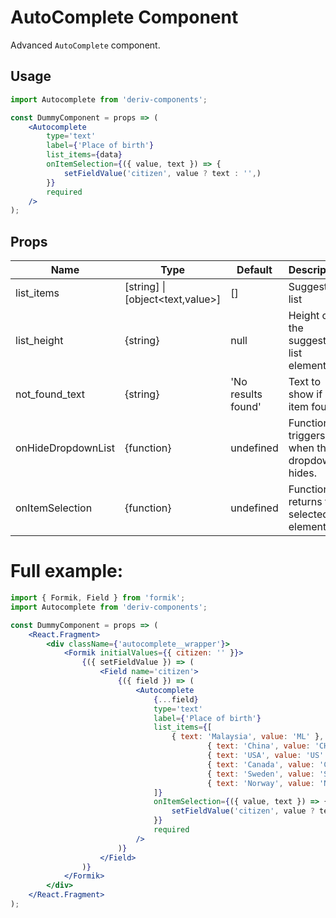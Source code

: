 # AutoComplete Component

Advanced `AutoComplete` component.


## Usage

```jsx
import Autocomplete from 'deriv-components';

const DummyComponent = props => (
    <Autocomplete
        type='text'
        label={'Place of birth'}
        list_items={data}
        onItemSelection={({ value, text }) => {
            setFieldValue('citizen', value ? text : '',)
        }}
        required
    />
);
```

## Props

| Name               | Type                             | Default             | Description                               |
| ------------------ | -------------------------------- | ------------------- | ----------------------------------------- |
| list_items         | [string] \| [object<text,value>] | []                  | Suggestion list                           |
| list_height        | {string}                         | null                | Height of the suggestion list element.    |
| not_found_text     | {string}                         | 'No results found'  | Text to show if no item found             |
| onHideDropdownList | {function}                       | undefined           | Function triggers when the dropdown hides.|
| onItemSelection    | {function}                       | undefined           | Function returns the selected element.    |


# Full example:

```jsx
import { Formik, Field } from 'formik';
import Autocomplete from 'deriv-components';

const DummyComponent = props => (
    <React.Fragment>
        <div className={'autocomplete__wrapper'}>
            <Formik initialValues={{ citizen: '' }}>
                {({ setFieldValue }) => (
                    <Field name='citizen'>
                        {({ field }) => (
                            <Autocomplete
                                {...field}
                                type='text'
                                label={'Place of birth'}
                                list_items={[
                                    { text: 'Malaysia', value: 'ML' },
                                            { text: 'China', value: 'CH' },
                                            { text: 'USA', value: 'US' },
                                            { text: 'Canada', value: 'CA' },
                                            { text: 'Sweden', value: 'SE' },
                                            { text: 'Norway', value: 'NO' },
                                ]}
                                onItemSelection={({ value, text }) => {
                                    setFieldValue('citizen', value ? text : '',)
                                }}
                                required
                            />
                        )}
                    </Field>
                )}
            </Formik>
        </div>
    </React.Fragment>
);
```
